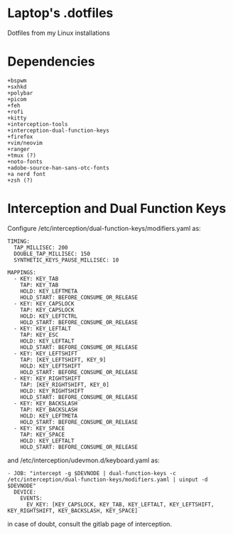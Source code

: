 # Laptop's .dotfiles
Dotfiles from my Linux installations

# Dependencies

    +bspwm
    +sxhkd
    +polybar
    +picom
    +feh
    +rofi
    +kitty
    +interception-tools
    +interception-dual-function-keys
    +firefox
    +vim/neovim
    +ranger
    +tmux (?)
    +noto-fonts
    +adobe-source-han-sans-otc-fonts
    +a nerd font
    +zsh (?)
    
# Interception and Dual Function Keys
Configure /etc/interception/dual-function-keys/modifiers.yaml as:

    TIMING:
      TAP_MILLISEC: 200
      DOUBLE_TAP_MILLISEC: 150
      SYNTHETIC_KEYS_PAUSE_MILLISEC: 10

    MAPPINGS:
      - KEY: KEY_TAB
        TAP: KEY_TAB
        HOLD: KEY_LEFTMETA
        HOLD_START: BEFORE_CONSUME_OR_RELEASE
      - KEY: KEY_CAPSLOCK
        TAP: KEY_CAPSLOCK
        HOLD: KEY_LEFTCTRL
        HOLD_START: BEFORE_CONSUME_OR_RELEASE
      - KEY: KEY_LEFTALT
        TAP: KEY_ESC
        HOLD: KEY_LEFTALT
        HOLD_START: BEFORE_CONSUME_OR_RELEASE
      - KEY: KEY_LEFTSHIFT
        TAP: [KEY_LEFTSHIFT, KEY_9]
        HOLD: KEY_LEFTSHIFT
        HOLD_START: BEFORE_CONSUME_OR_RELEASE
      - KEY: KEY_RIGHTSHIFT
        TAP: [KEY_RIGHTSHIFT, KEY_0]
        HOLD: KEY_RIGHTSHIFT
        HOLD_START: BEFORE_CONSUME_OR_RELEASE
      - KEY: KEY_BACKSLASH
        TAP: KEY_BACKSLASH
        HOLD: KEY_LEFTMETA
        HOLD_START: BEFORE_CONSUME_OR_RELEASE
      - KEY: KEY_SPACE
        TAP: KEY_SPACE
        HOLD: KEY_LEFTALT
        HOLD_START: BEFORE_CONSUME_OR_RELEASE


and /etc/interception/udevmon.d/keyboard.yaml as:

    - JOB: "intercept -g $DEVNODE | dual-function-keys -c /etc/interception/dual-function-keys/modifiers.yaml | uinput -d $DEVNODE"
      DEVICE:
        EVENTS:
          EV_KEY: [KEY_CAPSLOCK, KEY_TAB, KEY_LEFTALT, KEY_LEFTSHIFT, KEY_RIGHTSHIFT, KEY_BACKSLASH, KEY_SPACE]

in case of doubt, consult the gitlab page of interception.
